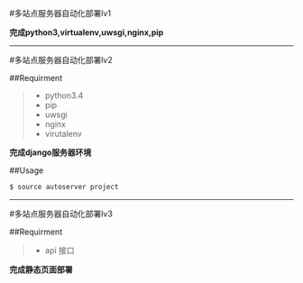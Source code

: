 #多站点服务器自动化部署lv1

**完成python3,virtualenv,uwsgi,nginx,pip**

-----
#多站点服务器自动化部署lv2

##Requirment
> * python3.4
> * pip
> * uwsgi
> * nginx
> * virutalenv

**完成django服务器环境**

##Usage

 
```bash
$ source autoserver project
```
-----
#多站点服务器自动化部署lv3


##Requirment
> * api 接口


**完成静态页面部署**